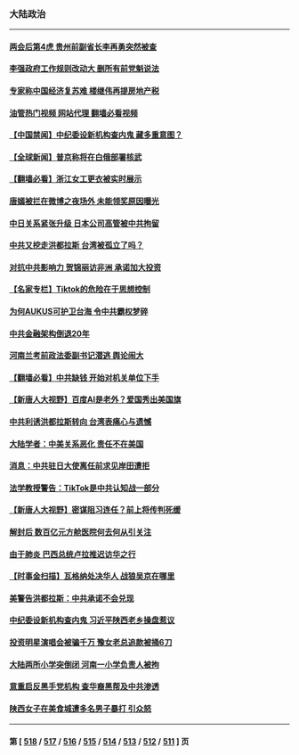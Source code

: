### 大陆政治
---
#### [两会后第4虎 贵州前副省长李再勇突然被查](../../pages/ncid277/n13959578.md?03272045) 
#### [李强政府工作规则改动大 删所有前党魁说法](../../pages/ncid277/n13959586.md?03272045) 
#### [专家称中国经济复苏难 楼继伟再提房地产税](../../pages/ncid277/n13959391.md?03272045) 
#### [油管热门视频 网站代理 翻墙必看视频](http://138.2.39.72:81/youtube.html?epic-marker?03272045)
#### [【中国禁闻】中纪委设新机构查内鬼 藏多重意图？](../../pages/ncid277/n13959140.md?03272045) 
#### [【全球新闻】普京称将在白俄部署核武](../../pages/ncid277/n13959138.md?03272045) 
#### [【翻墙必看】浙江女工更衣被实时展示](../../pages/ncid277/n13959377.md?03272045) 
#### [唐嫣被拦在微博之夜场外 未能领奖原因曝光](../../pages/ncid277/n13959176.md?03272045) 
#### [中日关系紧张升级 日本公司高管被中共拘留](../../pages/ncid277/n13959137.md?03272045) 
#### [中共又挖走洪都拉斯 台湾被孤立了吗？](../../pages/ncid277/n13959065.md?03272045) 
#### [对抗中共影响力 贺锦丽访非洲 承诺加大投资](../../pages/ncid277/n13959086.md?03272045) 
#### [【名家专栏】Tiktok的危险在于思想控制](../../pages/ncid277/n13958944.md?03272045) 
#### [为何AUKUS可护卫台海 令中共霸权梦碎](../../pages/ncid277/n13958063.md?03272045) 
#### [中共金融架构倒退20年](../../pages/ncid277/n13958819.md?03272045) 
#### [河南兰考前政法委副书记潜逃 舆论闹大](../../pages/ncid277/n13958682.md?03272045) 
#### [【翻墙必看】中共缺钱 开始对机关单位下手](../../pages/ncid277/n13958658.md?03272045) 
#### [【新唐人大视野】百度AI是老外？爱国秀出美国旗](../../pages/ncid277/n13958468.md?03272045) 
#### [中共利诱洪都拉斯转向 台湾表痛心与遗憾](../../pages/ncid277/n13958599.md?03272045) 
#### [大陆学者：中美关系恶化 责任不在美国](../../pages/ncid277/n13957815.md?03272045) 
#### [消息：中共驻日大使离任前求见岸田遭拒](../../pages/ncid277/n13958502.md?03272045) 
#### [法学教授警告：TikTok是中共认知战一部分](../../pages/ncid277/n13958466.md?03272045) 
#### [【新唐人大视野】密谋阻习连任？前上将传判死缓](../../pages/ncid277/n13958465.md?03272045) 
#### [解封后 数百亿元方舱医院何去何从引关注](../../pages/ncid277/n13958461.md?03272045) 
#### [由于肺炎 巴西总统卢拉推迟访华之行](../../pages/ncid277/n13958414.md?03272045) 
#### [【时事金扫描】瓦格纳处决华人 战狼吴京在哪里](../../pages/ncid277/n13958338.md?03272045) 
#### [美警告洪都拉斯：中共承诺不会兑现](../../pages/ncid277/n13958364.md?03272045) 
#### [中纪委设新机构查内鬼 习近平陕西老乡操盘惹议](../../pages/ncid277/n13958236.md?03272045) 
#### [投资明星演唱会被骗千万 豫女老总追款被捅6刀](../../pages/ncid277/n13958301.md?03272045) 
#### [大陆两所小学突倒闭 河南一小学负责人被拘](../../pages/ncid277/n13958266.md?03272045) 
#### [意重启反黑手党机构 查华裔黑帮及中共渗透](../../pages/ncid277/n13958232.md?03272045) 
#### [陕西女子在美食城遭多名男子暴打 引众怒](../../pages/ncid277/n13958220.md?03272045) 

---
#### 第 [ [518](./518.md?03272045) / [517](./517.md?03272045) / [516](./516.md?03272045) / [515](./515.md?03272045) / [514](./514.md?03272045) / [513](./513.md?03272045) / [512](./512.md?03272045) / [511](./511.md?03272045) ] 页
